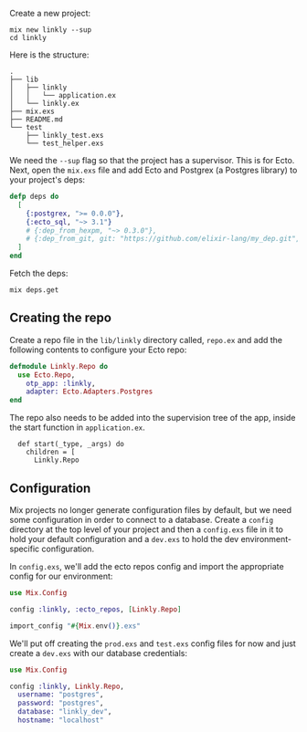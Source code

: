 

Create a new project:
```
mix new linkly --sup
cd linkly
```

Here is the structure:
```
.
├── lib
│   ├── linkly
│   │   └── application.ex
│   └── linkly.ex
├── mix.exs
├── README.md
└── test
    ├── linkly_test.exs
    └── test_helper.exs
```

We need the `--sup` flag so that the project has a supervisor. This is for Ecto. Next, open the `mix.exs` file and add Ecto and Postgrex (a Postgres library) to your project's deps:
```elixir
defp deps do
  [
    {:postgrex, ">= 0.0.0"},
    {:ecto_sql, "~> 3.1"}
    # {:dep_from_hexpm, "~> 0.3.0"},
    # {:dep_from_git, git: "https://github.com/elixir-lang/my_dep.git", tag: "0.1.0"}
  ]
end
```

Fetch the deps:
```
mix deps.get
```

## Creating the repo
Create a repo file in the `lib/linkly` directory called, `repo.ex` and add the following contents to configure your Ecto repo:
```elixir
defmodule Linkly.Repo do
  use Ecto.Repo,
    otp_app: :linkly,
    adapter: Ecto.Adapters.Postgres
end
```

The repo also needs to be added into the supervision tree of the app, inside the start function in `application.ex`.
```
  def start(_type, _args) do
    children = [
      Linkly.Repo
```

## Configuration
Mix projects no longer generate configuration files by default, but we need some configuration in order to connect to a database. Create a `config` directory at the top level of your project and then a `config.exs` file in it to hold your default configuration and a `dev.exs` to hold the dev environment-specific configuration.

In `config.exs`, we'll add the ecto repos config and import the appropriate config for our environment:
```elixir
use Mix.Config

config :linkly, :ecto_repos, [Linkly.Repo]

import_config "#{Mix.env()}.exs"
```

We'll put off creating the `prod.exs` and `test.exs` config files for now and just create a `dev.exs` with our database credentials:
```elixir
use Mix.Config

config :linkly, Linkly.Repo,
  username: "postgres",
  password: "postgres",
  database: "linkly_dev",
  hostname: "localhost"
```

